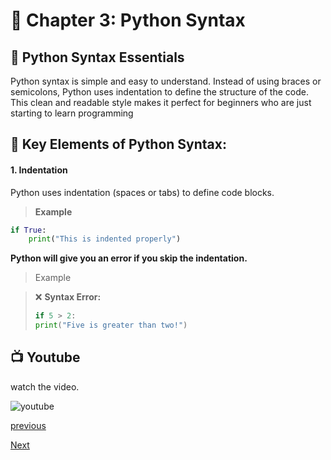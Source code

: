 # 🧱 Chapter 3: Python Syntax 

## 📜 Python Syntax Essentials
Python syntax is simple and easy to understand. Instead of using braces or semicolons, Python uses indentation to define the structure of the code. This clean and readable style makes it perfect for beginners who are just starting to learn programming

## 🔹 Key Elements of Python Syntax:

#### 1. **Indentation**
Python uses indentation (spaces or tabs) to define code blocks.
> **Example**
```python
if True:
    print("This is indented properly")
```
**Python will give you an error if you skip the indentation.**
> Example

> ❌ **Syntax Error:**
>
> ```python
> if 5 > 2:
> print("Five is greater than two!")
> ```
## 📺 Youtube
watch the video.

![youtube]()

[previous](python/python_chapter_2_install.md)

[Next](python/python_chapter_4_python_comments.md)